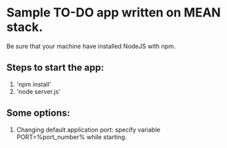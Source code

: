 # Sample TO-DO app written on MEAN stack.

Be sure that your machine have installed NodeJS with npm.

## Steps to start the app:
1. 'npm install'
2. 'node server.js'

## Some options:
1. Changing default application port: specify variable PORT=%port_number% while starting.